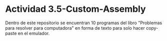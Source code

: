 # Actividad 3.5-Custom-Assembly

Dentro de este repositorio se encuentran 10 programas del libro "Problemas para resolver para computadora" en forma de texto para solo hacer copy-paste en el emulador.
